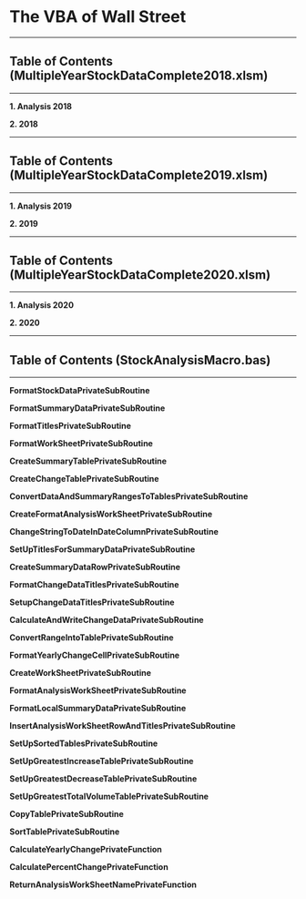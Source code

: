 # **The VBA of Wall Street**

----

## **Table of Contents (MultipleYearStockDataComplete2018.xlsm)**

----

**1. Analysis 2018**

**2. 2018**

----

## **Table of Contents (MultipleYearStockDataComplete2019.xlsm)**

----

**1. Analysis 2019**

**2. 2019**

----

## **Table of Contents (MultipleYearStockDataComplete2020.xlsm)**

----

**1. Analysis 2020**

**2. 2020**

----

## **Table of Contents (StockAnalysisMacro.bas)**

----

**FormatStockDataPrivateSubRoutine**

**FormatSummaryDataPrivateSubRoutine**

**FormatTitlesPrivateSubRoutine**

**FormatWorkSheetPrivateSubRoutine**

**CreateSummaryTablePrivateSubRoutine**

**CreateChangeTablePrivateSubRoutine**

**ConvertDataAndSummaryRangesToTablesPrivateSubRoutine**

**CreateFormatAnalysisWorkSheetPrivateSubRoutine**

**ChangeStringToDateInDateColumnPrivateSubRoutine**

**SetUpTitlesForSummaryDataPrivateSubRoutine**

**CreateSummaryDataRowPrivateSubRoutine**

**FormatChangeDataTitlesPrivateSubRoutine**

**SetupChangeDataTitlesPrivateSubRoutine**

**CalculateAndWriteChangeDataPrivateSubRoutine**

**ConvertRangeIntoTablePrivateSubRoutine**

**FormatYearlyChangeCellPrivateSubRoutine**

**CreateWorkSheetPrivateSubRoutine**

**FormatAnalysisWorkSheetPrivateSubRoutine**

**FormatLocalSummaryDataPrivateSubRoutine**

**InsertAnalysisWorkSheetRowAndTitlesPrivateSubRoutine**

**SetUpSortedTablesPrivateSubRoutine**

**SetUpGreatestIncreaseTablePrivateSubRoutine**

**SetUpGreatestDecreaseTablePrivateSubRoutine**

**SetUpGreatestTotalVolumeTablePrivateSubRoutine**

**CopyTablePrivateSubRoutine**

**SortTablePrivateSubRoutine**

**CalculateYearlyChangePrivateFunction**

**CalculatePercentChangePrivateFunction**

**ReturnAnalysisWorkSheetNamePrivateFunction**
